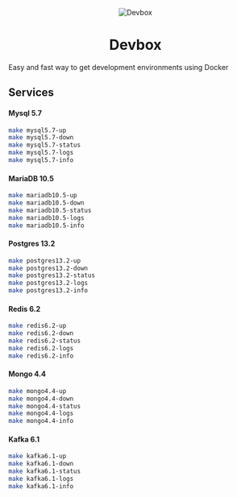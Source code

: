 <p align="center">
  <img alt="Devbox" src="https://raw.githubusercontent.com/joubertredrat/devbox/master/cube-11.png" />
</p>
<h1 align="center">Devbox</h1>

Easy and fast way to get development environments using Docker

## Services

#### Mysql 5.7

```bash
make mysql5.7-up
make mysql5.7-down
make mysql5.7-status
make mysql5.7-logs
make mysql5.7-info
```

#### MariaDB 10.5

```bash
make mariadb10.5-up
make mariadb10.5-down
make mariadb10.5-status
make mariadb10.5-logs
make mariadb10.5-info
```

#### Postgres 13.2

```bash
make postgres13.2-up
make postgres13.2-down
make postgres13.2-status
make postgres13.2-logs
make postgres13.2-info
```

#### Redis 6.2

```bash
make redis6.2-up
make redis6.2-down
make redis6.2-status
make redis6.2-logs
make redis6.2-info
```

#### Mongo 4.4

```bash
make mongo4.4-up
make mongo4.4-down
make mongo4.4-status
make mongo4.4-logs
make mongo4.4-info
```
#### Kafka 6.1

```bash
make kafka6.1-up
make kafka6.1-down
make kafka6.1-status
make kafka6.1-logs
make kafka6.1-info
```

